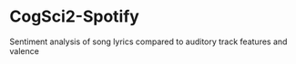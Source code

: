# CogSci2-Spotify
Sentiment analysis of song lyrics compared to auditory track features and valence
